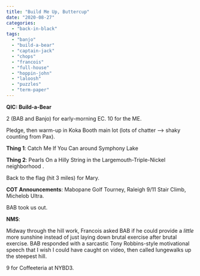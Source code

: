 ```yaml
---
title: "Build Me Up, Buttercup"
date: "2020-08-27"
categories: 
  - "back-in-black"
tags: 
  - "banjo"
  - "build-a-bear"
  - "captain-jack"
  - "chops"
  - "francois"
  - "full-house"
  - "hoppin-john"
  - "laloosh"
  - "puzzles"
  - "term-paper"
---
```


**QIC: Build-a-Bear**

2 (BAB and Banjo) for early-morning EC. 10 for the ME.

Pledge, then warm-up in Koka Booth main lot (lots of chatter --> shaky counting from Pax).

**Thing 1**: Catch Me If You Can around Symphony Lake

**Thing 2**: Pearls On a Hilly String in the Largemouth-Triple-Nickel neighborhood .

Back to the flag (hit 3 miles) for Mary.

**COT** **Announcements**: Mabopane Golf Tourney, Raleigh 9/11 Stair Climb, Michelob Ultra.

BAB took us out.

**NMS**:

Midway through the hill work, Francois asked BAB if he could provide a _little_ more sunshine instead of just laying down brutal exercise after brutal exercise. BAB responded with a sarcastic Tony Robbins-style motivational speech that I wish I could have caught on video, then called lungewalks up the steepest hill.

9 for Coffeeteria at NYBD3.
